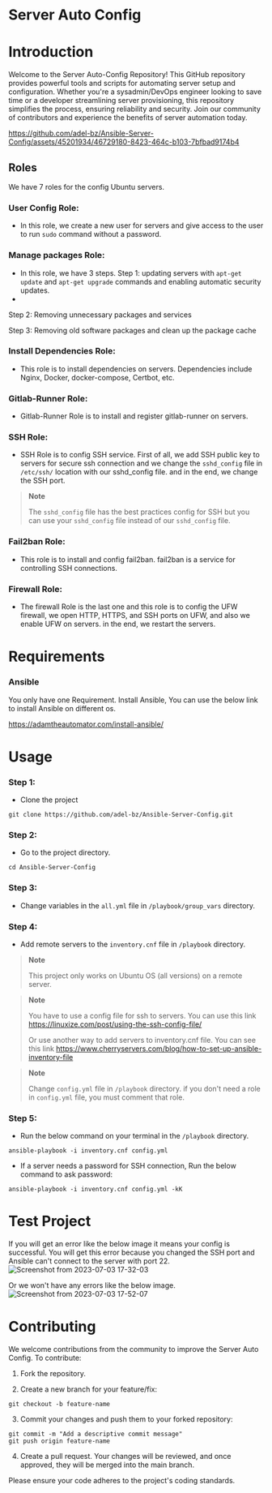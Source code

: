 # Server Auto Config

# Introduction
Welcome to the Server Auto-Config Repository! This GitHub repository provides powerful tools and scripts for automating server setup and configuration. Whether you're a sysadmin/DevOps engineer looking to save time or a developer streamlining server provisioning, this repository simplifies the process, ensuring reliability and security. Join our community of contributors and experience the benefits of server automation today.

https://github.com/adel-bz/Ansible-Server-Config/assets/45201934/46729180-8423-464c-b103-7bfbad9174b4
 

## Roles
We have 7 roles for the config Ubuntu servers.

### User Config Role: 
- In this role, we create a new user for servers and give access to the user to run ``` sudo ``` command without a password.
### Manage packages Role: 
- In this role, we have 3 steps. Step 1: updating servers with ```apt-get update``` and ```apt-get upgrade``` commands and enabling automatic security updates.
- 
Step 2: Removing unnecessary packages and services

Step 3: Removing old software packages and clean up the package cache
### Install Dependencies Role: 
- This role is to install dependencies on servers. Dependencies include Nginx, Docker, docker-compose, Certbot, etc.
### Gitlab-Runner Role:
- Gitlab-Runner Role is to install and register gitlab-runner on servers.
### SSH Role:
- SSH Role is to config SSH service. First of all, we add SSH public key to servers for secure ssh connection and we change the ```sshd_config``` file in ```/etc/ssh/``` location with our sshd_config file. and in the end, we change the SSH port.


> **Note**
> 
> The ```sshd_config``` file has the best practices config for SSH but you can use your ```sshd_config``` file instead of our ```sshd_config``` file.

### Fail2ban Role:
- This role is to install and config fail2ban. fail2ban is a service for controlling SSH connections.

### Firewall Role:
- The firewall Role is the last one and this role is to config the UFW firewall, we open HTTP, HTTPS, and SSH ports on UFW, and also we enable UFW on servers. in the end, we restart the servers.

# Requirements

### Ansible
You only have one Requirement. Install Ansible, You can use the below link to install Ansible on different os. 

https://adamtheautomator.com/install-ansible/

# Usage

### Step 1:
- Clone the project
```
git clone https://github.com/adel-bz/Ansible-Server-Config.git
```
### Step 2:
- Go to the project directory.
```
cd Ansible-Server-Config
```
### Step 3:
- Change variables in the ```all.yml``` file in ```/playbook/group_vars``` directory.
  
### Step 4:
- Add remote servers to the ```inventory.cnf``` file in ```/playbook``` directory.


> **Note**
> 
> This project only works on Ubuntu OS (all versions) on a remote server.


> **Note**
> 
> You have to use a config file for ssh to servers. You can use this link https://linuxize.com/post/using-the-ssh-config-file/
>
> Or use another way to add servers to inventory.cnf file. You can see this link https://www.cherryservers.com/blog/how-to-set-up-ansible-inventory-file

> **Note**
> 
> Change ```config.yml``` file in ```/playbook``` directory. if you don't need a role in ```config.yml``` file, you must comment that role.

### Step 5:
- Run the below command on your terminal in the ```/playbook``` directory.

```
ansible-playbook -i inventory.cnf config.yml
``` 
- If a server needs a password for SSH connection, Run the below command to ask password:

```
ansible-playbook -i inventory.cnf config.yml -kK
``` 

# Test Project
If you will get an error like the below image it means your config is successful. You will get this error because you changed the SSH port and Ansible can't connect to the server with port 22.
![Screenshot from 2023-07-03 17-32-03](https://github.com/adel-bz/Ansible-Server-Config/assets/45201934/9a9ef4cc-5a39-4c47-9d58-a729da706942)

Or we won't have any errors like the below image.
![Screenshot from 2023-07-03 17-52-07](https://github.com/adel-bz/Ansible-Server-Config/assets/45201934/03e0c500-2a02-460c-a4b7-d200857ca954)

# Contributing
We welcome contributions from the community to improve the Server Auto Config. To contribute:

1. Fork the repository.

2. Create a new branch for your feature/fix:
```
git checkout -b feature-name
```
3. Commit your changes and push them to your forked repository:
```
git commit -m "Add a descriptive commit message"
git push origin feature-name
```
4. Create a pull request. Your changes will be reviewed, and once approved, they will be merged into the main branch.

Please ensure your code adheres to the project's coding standards.
